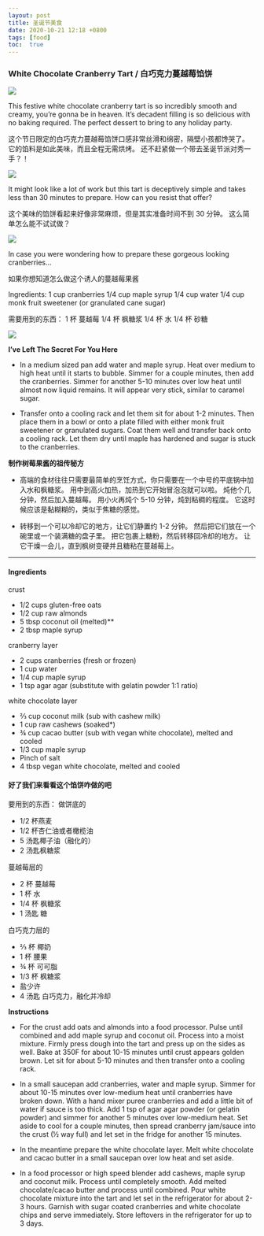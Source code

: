 ```yaml
---
layout: post
title: 圣诞节美食
date: 2020-10-21 12:18 +0800
tags: [food]
toc:  true
---
```


<!-- Global site tag (gtag.js) - Google Analytics -->
  <script async src="https://www.googletagmanager.com/gtag/js?id=G-TG0XJZG53F"></script>
  <script>
    window.dataLayer = window.dataLayer || [];
    function gtag(){dataLayer.push(arguments);}
    gtag('js', new Date());

    gtag('config', 'G-TG0XJZG53F');
  </script>

### White Chocolate Cranberry Tart / 白巧克力蔓越莓馅饼

![](https://joy3luo.github.io/mathnotes/pics/food/1.jpg)

This festive white chocolate cranberry tart is so incredibly smooth and creamy, you’re gonna be in heaven. It’s decadent filling is so delicious with no baking required. The perfect dessert to bring to any holiday party.

这个节日限定的白巧克力蔓越莓馅饼口感非常丝滑和绵密，隔壁小孩都馋哭了。 它的馅料是如此美味，而且全程无需烘烤。 还不赶紧做一个带去圣诞节派对秀一手？！

![](https://joy3luo.github.io/mathnotes/pics/food/2.jpg)

It might look like a lot of work but this tart is deceptively simple and takes less than 30 minutes to prepare. How can you resist that offer?

这个美味的馅饼看起来好像非常麻烦，但是其实准备时间不到 30 分钟。 这么简单怎么能不试试做？

![](https://joy3luo.github.io/mathnotes/pics/food/3.jpg)

In case you were wondering how to prepare these gorgeous looking cranberries…

如果你想知道怎么做这个诱人的蔓越莓果酱

Ingredients:
1 cup cranberries
1/4 cup maple syrup
1/4 cup water
1/4 cup monk fruit sweetener (or granulated cane sugar)

需要用到的东西：
1 杯 蔓越莓
1/4 杯 枫糖浆
1/4 杯 水
1/4 杯 砂糖

![](https://joy3luo.github.io/mathnotes/pics/food/4.jpg)

**I’ve Left The Secret For You Here**
* In a medium sized pan add water and maple syrup. Heat over medium to high heat until it starts to bubble. Simmer for a couple minutes, then add the cranberries. Simmer for another 5-10 minutes over low heat until almost now liquid remains. It will appear very stick, similar to caramel sugar.

* Transfer onto a cooling rack and let them sit for about 1-2 minutes. Then place them in a bowl or onto a plate filled with either monk fruit sweetener or granulated sugars. Coat them well and transfer back onto a cooling rack. Let them dry until maple has hardened and sugar is stuck to the cranberries.

**制作树莓果酱的祖传秘方**
* 高端的食材往往只需要最简单的烹饪方式，你只需要在一个中号的平底锅中加入水和枫糖浆。 用中到高火加热，加热到它开始冒泡泡就可以啦。 炖他个几分钟，然后加入蔓越莓。 用小火再炖个 5-10 分钟，炖到粘稠的程度。 它这时候应该是黏糊糊的，类似于焦糖的感觉。

* 转移到一个可以冷却它的地方，让它们静置约 1-2 分钟。 然后把它们放在一个碗里或一个装满糖的盘子里。 把它包裹上糖粉，然后转移回冷却的地方。 让它干燥一会儿，直到枫树变硬并且糖粘在蔓越莓上。

----------------------------

#### Ingredients
crust
* 1/2 cups gluten-free oats
* 1/2 cup raw almonds
* 5 tbsp coconut oil (melted)**
* 2 tbsp maple syrup

cranberry layer
* 2 cups cranberries (fresh or frozen)
* 1 cup water
* 1/4 cup maple syrup
* 1 tsp agar agar (substitute with gelatin powder 1:1 ratio)

white chocolate layer
* ⅔ cup coconut milk (sub with cashew milk)
* 1 cup raw cashews (soaked*)
* ¾ cup cacao butter (sub with vegan white chocolate), melted and cooled
* 1/3 cup maple syrup
* Pinch of salt
* 4 tbsp vegan white chocolate, melted and cooled

#### 好了我们来看看这个馅饼咋做的吧

要用到的东西：
做饼底的
* 1/2 杯燕麦
* 1/2 杯杏仁油或者橄榄油
* 5 汤匙椰子油（融化的）
* 2 汤匙枫糖浆

蔓越莓层的
* 2 杯 蔓越莓
* 1 杯 水
* 1/4 杯 枫糖浆
* 1 汤匙 糖

白巧克力层的
* ⅔ 杯 椰奶
* 1 杯 腰果
* ¾ 杯 可可脂
* 1/3 杯 枫糖浆
* 盐少许
* 4 汤匙 白巧克力，融化并冷却

**Instructions**
* For the crust add oats and almonds into a food processor. Pulse until combined and add maple syrup and coconut oil. Process into a moist mixture. Firmly press dough into the tart and press up on the sides as well. Bake at 350F for about 10-15 minutes until crust appears golden brown. Let sit for about 5-10 minutes and then transfer onto a cooling rack.

* In a small saucepan add cranberries, water and maple syrup. Simmer for about 10-15 minutes over low-medium heat until cranberries have broken down. With a hand mixer puree cranberries and add a little bit of water if sauce is too thick. Add 1 tsp of agar agar powder (or gelatin powder) and simmer for another 5 minutes over low-medium heat. Set aside to cool for a couple minutes, then spread cranberry jam/sauce into the crust (½ way full) and let set in the fridge for another 15 minutes.

* In the meantime prepare the white chocolate layer. Melt white chocolate and cacao butter in a small saucepan over low heat and set aside.

* In a food processor or high speed blender add cashews, maple syrup and coconut milk. Process until completely smooth. Add melted chocolate/cacao butter and process until combined. Pour white chocolate mixture into the tart and let set in the refrigerator for about 2-3 hours. Garnish with sugar coated cranberries and white chocolate chips and serve immediately.
Store leftovers in the refrigerator for up to 3 days.
